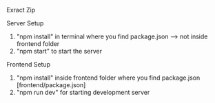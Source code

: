 Exract Zip

<!-- npm = node package manager -->
Server Setup
1. "npm install" in terminal where you find package.json --> not inside frontend folder
2. "npm start" to start the server


Frontend Setup

1. "npm install" inside frontend folder where you find package.json [frontend/package.json]
2. "npm run dev" for starting development server 